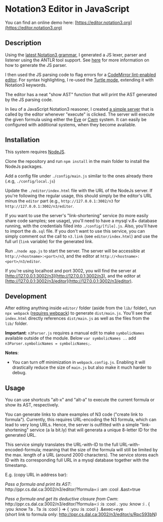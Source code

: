 # Notation3 Editor in JavaScript

You can find an online demo here: [https://editor.notation3.org](https://editor.notation3.org)

## Description

Using the [latest Notation3 grammar](https://github.com/w3c/N3/blob/master/grammar/README.md), 
I generated a JS lexer, parser and listener using the ANTLR tool support. 
See [here](https://github.com/w3c/N3/blob/master/grammar/README.md#creating-the-js-parser) for more information on how to generate the JS parser.

I then used the JS parsing code to flag errors for a [CodeMirror lint-enabled editor](https://codemirror.net/demo/lint.html). 
For syntax highlighting, I re-used the [Turtle mode](https://codemirror.net/mode/turtle/index.html),
extending it with Notation3 keywords. 

The editor has a neat "show AST" function that will print the AST generated by the JS parsing code.

In lieu of a JavaScript Notation3 reasoner, 
I created [a simple server](https://github.com/william-vw/n3-editor-js/blob/master/app.js)
that is called by the editor whenever "execute" is clicked. The server will execute the given formula using 
either the [Eye](https://github.com/josd/eye) or [Cwm](https://www.w3.org/2000/10/swap/doc/cwm.html) system. 
It can easily be configured with additional systems, when they become available.

## Installation

This system requires [NodeJS](https://nodejs.org/en/).

Clone the repository and run `npm install` in the main folder to install the NodeJs packages.

Add a config file under `./config/main.js` similar to the ones already there (.e.g, `./config/local.js`)

Update the `./editor/index.html` file with the URL of the NodeJs server. If you're following the regular usage, this should simply be the editor's URL minus the `editor` part (e.g., `http://127.0.0.1:3002/n3` for `http://127.0.0.1:3002/n3/editor`.

If you want to use the server's "link-shortening" service (to more easily share code samples; see usage), you'll need to have a mysql v.8+ database running, with the credentials filled into `./config/[file].js`. Also, you'll have to import the `db.sql` file. If you don't want to use this service, you can simply comment out the call to `n3.link` (see `editor/index.html`) and use the full url (`link` variable) for the generated link.

Run `./node app.js` to start the server. 
The server will be accessible at `http://<hostname>:<port>/n3`, and the editor at `http://<hostname>:<port>/n3/editor`. 

If you're using localhost and port 3002, you will find the server at [http://127.0.0.1:3002/n3](http://127.0.0.1:3002/n3), and the editor at [http://127.0.0.1:3002/n3/editor](http://127.0.0.1:3002/n3/editor).

## Development

After editing anything inside `editor/` folder (aside from the `lib/` folder), run `npx webpack` ([requires webpack](https://webpack.js.org/guides/installation/)) to generate `dist/main.js`. You'll see that `index.html` directly references `dist/main.js` as well as the files from the `lib/` folder.

**Important**: `n3Parser.js` requires a manual edit to make `symbolicNames` available outside of the module. Below `var symbolicNames ..` add `n3Parser.symbolicNames = symbolicNames;`.

**Notes**:
- You can turn off minimization in `webpack.config.js`. Enabling it will drastically reduce the size of `main.js` but also make it much harder to debug.


## Usage

You can use shortcuts "alt-x" and "alt-a" to execute the current formula or show its AST, respectively.

You can generate links to share examples of N3 code ("create link to formula"). Currently, this requires URL-encoding the N3 formula, which can lead to very long URLs. Hence, the server is outfitted with a simple "link-shortening" service (a la bit.ly) that will generata a unique 8-letter ID for the generated URL. 

This service simply translates the URL-with-ID to the full URL-with-encoded-formula; meaning that the size of the formula will still be limited by the max. length of a URL (around 2000 characters). The service stores each ID with its corresponding full URL in a mysql database together with the timestamp.

E.g. (copy URL in address bar):

_Pass a formula and print its AST_:  
http://</span>ppr.cs.dal.ca:3002/n3/editor/?formula=:i :am :cool .&ast=true


_Pass a formula and get its deductive closure from Cwm_:  
http://</span>ppr.cs.dal.ca:3002/n3/editor/?formula=:i :is :cool . :you :know :i . { :you :know ?a . ?a :is :cool } => { :you :is :cool } .&exec=eye  
(short link to formula only: http://ppr.cs.dal.ca:3002/n3/editor/s/RpcS93bN)
